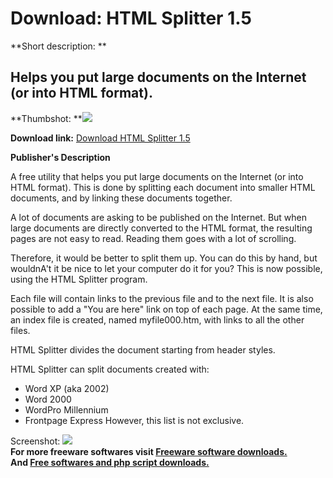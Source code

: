# Download: HTML Splitter 1.5

**Short description: **

## Helps you put large documents on the Internet (or into HTML format).

  
**Thumbshot: **![](http://www.freewarefiles.com/screenshot/htmlsplitter_md.gif)   
  
**Download link:** [Download HTML Splitter 1.5](http://freesoftwares.boysofts.com/HTML-Splitter_program_19786.html)  
  

**Publisher's Description**  
  

A free utility that helps you put large documents on the Internet (or into
HTML format). This is done by splitting each document into smaller HTML
documents, and by linking these documents together.

A lot of documents are asking to be published on the Internet. But when large
documents are directly converted to the HTML format, the resulting pages are
not easy to read. Reading them goes with a lot of scrolling.

Therefore, it would be better to split them up. You can do this by hand, but
wouldnA't it be nice to let your computer do it for you? This is now possible,
using the HTML Splitter program.

Each file will contain links to the previous file and to the next file. It is
also possible to add a "You are here" link on top of each page. At the same
time, an index file is created, named myfile000.htm, with links to all the
other files.

HTML Splitter divides the document starting from header styles.

HTML Splitter can split documents created with:

  * Word XP (aka 2002) 
  * Word 2000 
  * WordPro Millennium 
  * Frontpage Express 
However, this list is not exclusive.

  
  
Screenshot: ![](http://www.freewarefiles.com/screenshot/htmlsplitter.gif)  
**For more freeware softwares visit [Freeware software downloads.](http://freesoftwares.boysofts.com/)**   
**And [Free softwares and php script downloads.](http://www.boysofts.com/)**

